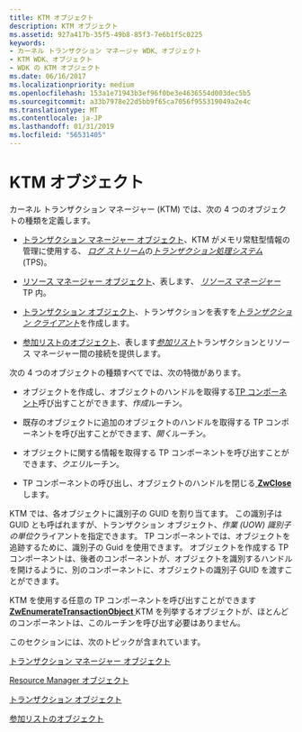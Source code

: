 ```yaml
---
title: KTM オブジェクト
description: KTM オブジェクト
ms.assetid: 927a417b-35f5-49b8-85f3-7e6b1f5c0225
keywords:
- カーネル トランザクション マネージャ WDK、オブジェクト
- KTM WDK、オブジェクト
- WDK の KTM オブジェクト
ms.date: 06/16/2017
ms.localizationpriority: medium
ms.openlocfilehash: 153a1e71943b3ef96f0be3e4636554d003dec5b5
ms.sourcegitcommit: a33b7978e22d5bb9f65ca7056f955319049a2e4c
ms.translationtype: MT
ms.contentlocale: ja-JP
ms.lasthandoff: 01/31/2019
ms.locfileid: "56531405"
---
```

# <a name="ktm-objects"></a>KTM オブジェクト


カーネル トランザクション マネージャー (KTM) では、次の 4 つのオブジェクトの種類を定義します。

-   [トランザクション マネージャー オブジェクト](transaction-manager-objects.md)、KTM がメモリ常駐型情報の管理に使用する、 [*ログ ストリーム*](transaction-processing-terms.md#ktm-term-log-stream)の[*トランザクション処理システム* ](transaction-processing-terms.md#ktm-term-transaction-processing-system) (TPS)。

-   [リソース マネージャー オブジェクト](resource-manager-objects.md)、表します、 [*リソース マネージャー* ](transaction-processing-terms.md#ktm-term-resource-manager) TP 内。

-   [トランザクション オブジェクト](transaction-objects.md)、トランザクションを表すを[*トランザクション クライアント*](transaction-processing-terms.md#ktm-term-transactional-client)を作成します。

-   [参加リストのオブジェクト](enlistment-objects.md)、表します[*参加リスト*](transaction-processing-terms.md#ktm-term-enlistment)トランザクションとリソース マネージャー間の接続を提供します。

次の 4 つのオブジェクトの種類すべてでは、次の特徴があります。

-   オブジェクトを作成し、オブジェクトのハンドルを取得する[TP コンポーネント](understanding-tps-components.md)呼び出すことができます、*作成*ルーチン。

-   既存のオブジェクトに追加のオブジェクトのハンドルを取得する TP コンポーネントを呼び出すことができます、*開く*ルーチン。

-   オブジェクトに関する情報を取得する TP コンポーネントを呼び出すことができます、*クエリ*ルーチン。

-   TP コンポーネントの呼び出し、オブジェクトのハンドルを閉じる[ **ZwClose**](https://msdn.microsoft.com/library/windows/hardware/ff566417)します。

KTM では、各オブジェクトに識別子の GUID を割り当てます。 この識別子は GUID とも呼ばれますが、トランザクション オブジェクト、*作業 (UOW) 識別子の単位*クライアントを指定できます。 TP コンポーネントでは、オブジェクトを追跡するために、識別子の Guid を使用できます。 オブジェクトを作成する TP コンポーネントは、後者のコンポーネントが、オブジェクトを識別するハンドルを開けるように、別のコンポーネントに、オブジェクトの識別子 GUID を渡すことができます。

KTM を使用する任意の TP コンポーネントを呼び出すことができます[ **ZwEnumerateTransactionObject** ](https://msdn.microsoft.com/library/windows/hardware/ff566450) KTM を列挙するオブジェクトが、ほとんどのコンポーネントは、このルーチンを呼び出す必要はありません。

このセクションには、次のトピックが含まれています。

[トランザクション マネージャー オブジェクト](transaction-manager-objects.md)

[Resource Manager オブジェクト](resource-manager-objects.md)

[トランザクション オブジェクト](transaction-objects.md)

[参加リストのオブジェクト](enlistment-objects.md)

 

 




